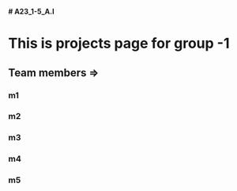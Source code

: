 __# A23_1-5_A.I__
# This is projects page for group -1
## Team members =>
### m1
### m2
### m3
### m4
### m5

